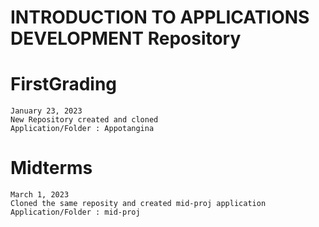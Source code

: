 # INTRODUCTION TO APPLICATIONS DEVELOPMENT Repository

# FirstGrading
    January 23, 2023
    New Repository created and cloned
    Application/Folder : Appotangina

# Midterms
    March 1, 2023
    Cloned the same reposity and created mid-proj application
    Application/Folder : mid-proj